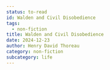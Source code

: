 ```yaml
---
status: to-read
id: Walden and Civil Disobedience
tags:
  - non-fiction
title: Walden and Civil Disobedience
date: 2024-12-23
author: Henry David Thoreau
category: non-fiction
subcategory: life
---
```

